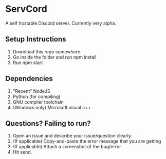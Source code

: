 # ServCord

A self hostable Discord server. Currently very alpha.

## Setup Instructions
1.  Download this repo somewhere.
2.  Go inside the folder and run npm install
3.  Run npm start

## Dependencies
1.  "Recent" NodeJS
2.  Python (for compiling)
3.  GNU compiler toolchain
4.  (Windows only) Microsoft visual c++ 

## Questions? Failing to run? 
1.  Open an issue and describe your issue/question clearly. 
2.  (If applicable) Copy-and-paste the error message that you are getting
3.  (If applicable) Attach a screenshot of the bug/error
4.  Hit send.
